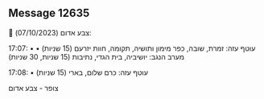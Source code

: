## Message 12635

🔴 צבע אדום (07/10/2023):

17:07:
• עוטף עזה: זמרת, שובה, כפר מימון ותושיה, תקומה, חוות יזרעם (15 שניות)
• מערב הנגב: יושיביה, בית הגדי, נתיבות (15 שניות, 30 שניות)

17:08:
• עוטף עזה: כרם שלום, בארי (15 שניות)

צופר - צבע אדום

